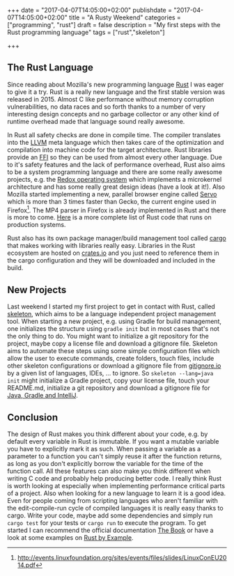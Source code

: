 +++
date = "2017-04-07T14:05:00+02:00"
publishdate = "2017-04-07T14:05:00+02:00"
title = "A Rusty Weekend"
categories = ["programming", "rust"]
draft = false
description = "My first steps with the Rust programming language"
tags = ["rust","skeleton"]

+++
## The Rust Language

Since reading about Mozilla's new programming language [Rust][0] I was eager to give it a try. Rust is a really new language and the first stable version was released in 2015.
Almost C like performance without memory corruption vulnerabilities, no data races and so forth thanks to a number of very interesting design concepts
and no garbage collector or any other kind of runtime overhead made that language sound really awesome.

In Rust all safety checks are done in compile time. The compiler translates into the [LLVM][1] meta language which then takes care
of the optimization and compilation into machine code for the target architecture. Rust libraries provide an [FFI][2]
so they can be used from almost every other language. Due to it's safety features and the lack of performance overhead, Rust also aims to be a system programming language and there are
some really awesome projects, e.g. the [Redox operating system][3] which implements a microkernel architecture and has some really great design ideas (have a look at it!).
Also Mozilla started implementing a new, parallel browser engine called [Servo][4] which is more than 3 times faster than Gecko, the current engine used in Firefox[^servo].
The MP4 parser in Firefox is already implemented in Rust and there is more to come. [Here][5] is a more complete list of Rust code that runs on production systems.

Rust also has its own package manager/build management tool called [cargo][6] that makes working with libraries really easy.
Libraries in the Rust ecosystem are hosted on [crates.io][7] and you just need to reference them in the cargo configuration and they will be downloaded and included in the build.

## New Projects

Last weekend I started my first project to get in contact with Rust, called [skeleton][8], which aims to be a language independent project management tool. When starting a new project, e.g. using
Gradle for build management, one initializes the structure using `gradle init` but in most cases that's not the only thing to do. You might want to initialize a git repository for the project, maybe copy a license file
and download a gitignore file. Skeleton aims to automate these steps using some simple configuration files which allow the user to execute commands, create folders, touch files, include other skeleton configurations
or download a gitignore file from [gitignore.io][9] by a given list of languages, IDEs, ... to ignore. So `skeleton --lang=java init` might initialize a Gradle project, copy your license file, touch your
README.md, initialize a git repository and download a gitignore file for [Java, Gradle and IntelliJ][10].

## Conclusion

The design of Rust makes you think different about your code, e.g. by default every variable in Rust is immutable. If you want a mutable variable you have to explicitly mark it as such. When passing a variable as a parameter to
a function you can't simply reuse it after the function returns, as long as you don't explicitly borrow the variable for the time of the function call. All these features can also make you think different when writing C code
and probably help producing better code. I really think Rust is worth looking at especially when implementing performance critical parts of a project. Also when looking for a new language to learn it is a good idea.
Even for people coming from scripting languages who aren't familiar with the edit-compile-run cycle of compiled languages it is really easy thanks to cargo.
Write your code, maybe add some dependencies and simply run `cargo test` for your tests or `cargo run` to execute the program. To get started I can recommend the official documentation [The Book][11] or have a look at some
examples on [Rust by Example][12].


[^servo]: http://events.linuxfoundation.org/sites/events/files/slides/LinuxConEU2014.pdf

[0]: https://www.rust-lang.org/
[1]: https://en.wikipedia.org/wiki/LLVM
[2]: https://en.wikipedia.org/wiki/Foreign_function_interface
[3]: https://www.redox-os.org/
[4]: https://servo.org/
[5]: https://www.rust-lang.org/en-US/friends.html
[6]: https://github.com/rust-lang/cargo
[7]: https://crates.io/
[8]: https://github.com/ntzwrk/skeleton/
[9]: https://gitignore.io
[10]: https://www.gitignore.io/api/java%2Cgradle%2Cintellij
[11]: https://doc.rust-lang.org/book/
[12]: http://rustbyexample.com/
